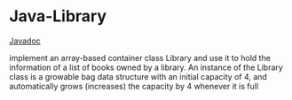# Java-Library

<a href="https://demoraeshugo.github.io/Java-Library/package-summary.html">Javadoc</a>

implement an array-based container class Library and use it to hold the information of a list  of books owned by a library. An instance of the Library class is a growable bag data structure with an initial capacity  of 4, and automatically grows (increases) the capacity by 4 whenever it is full
